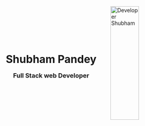 <div style="display:flex; justify-content: space-evenly; align-items: center; ">
    <div style="line-height: 20px;">
        <h1 align="center">Shubham Pandey</h1>
        <h3 align="center">Full Stack web Developer</h3>
    </div>
    <div>
        <img 
  align="center"
  width="70%"
  height="300px"
  margin:"auto"
  margin-left: "50px"
  src="https://www.wingstechsolutions.com/wp-content/uploads/2022/03/full-stack-development.gif" alt="Developer Shubham">
    </div>

</div>






<!---
- 👋 Hi, I’m Shubham Pandey
- 👀 I’m interested in learning new things..
- 🌱 I’m currently learning Full Stack Web Development..
- 💞️ I’m looking to collaborate on Youtube Clone..
- 📫 How to reach me ...+918707435856


Shubh596/Shubh596 is a ✨ special ✨ repository because its `README.md` (this file) appears on your GitHub profile.
You can click the Preview link to take a look at your changes.
--->
